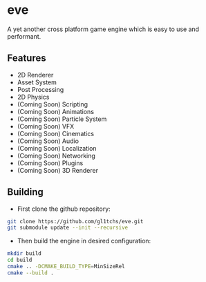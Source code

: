 # eve

A yet another cross platform game engine which is easy to use and performant.

## Features

- 2D Renderer
- Asset System
- Post Processing
- 2D Physics
- (Coming Soon) Scripting
- (Coming Soon) Animations
- (Coming Soon) Particle System
- (Coming Soon) VFX
- (Coming Soon) Cinematics
- (Coming Soon) Audio
- (Coming Soon) Localization
- (Coming Soon) Networking
- (Coming Soon) Plugins
- (Coming Soon) 3D Renderer

## Building

- First clone the github repository:
```bash
git clone https://github.com/gl1tchs/eve.git
git submodule update --init --recursive
```

- Then build the engine in desired configuration:
```bash
mkdir build
cd build
cmake .. -DCMAKE_BUILD_TYPE=MinSizeRel
cmake --build .
```
